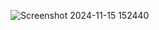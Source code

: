 ![Screenshot 2024-11-15 152440](https://github.com/user-attachments/assets/b5fbae74-3e91-4dab-83aa-1f6856cd8a76)
